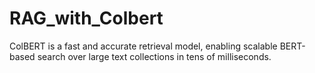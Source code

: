 # RAG_with_Colbert
ColBERT is a fast and accurate retrieval model, enabling scalable BERT-based search over large text collections in tens of milliseconds.

 
